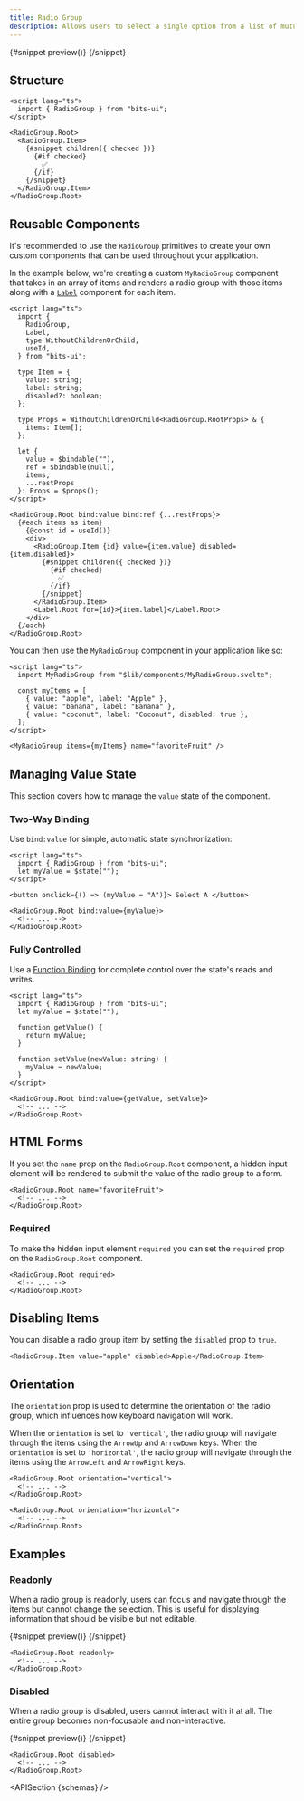 ```yaml
---
title: Radio Group
description: Allows users to select a single option from a list of mutually exclusive choices.
---
```


<script>
	import { APISection, ComponentPreview, RadioGroupDemo, RadioGroupDemoReadonly, RadioGroupDemoDisabled, Callout } from '$lib/components/index.js'
	let { schemas } = $props()
</script>

<ComponentPreview name="radio-group-demo" componentName="Radio Group">

{#snippet preview()}
<RadioGroupDemo />
{/snippet}

</ComponentPreview>

## Structure

```svelte
<script lang="ts">
  import { RadioGroup } from "bits-ui";
</script>

<RadioGroup.Root>
  <RadioGroup.Item>
    {#snippet children({ checked })}
      {#if checked}
        ✅
      {/if}
    {/snippet}
  </RadioGroup.Item>
</RadioGroup.Root>
```

## Reusable Components

It's recommended to use the `RadioGroup` primitives to create your own custom components that can be used throughout your application.

In the example below, we're creating a custom `MyRadioGroup` component that takes in an array of items and renders a radio group with those items along with a [`Label`](/docs/components/label) component for each item.

```svelte title="MyRadioGroup.svelte"
<script lang="ts">
  import {
    RadioGroup,
    Label,
    type WithoutChildrenOrChild,
    useId,
  } from "bits-ui";

  type Item = {
    value: string;
    label: string;
    disabled?: boolean;
  };

  type Props = WithoutChildrenOrChild<RadioGroup.RootProps> & {
    items: Item[];
  };

  let {
    value = $bindable(""),
    ref = $bindable(null),
    items,
    ...restProps
  }: Props = $props();
</script>

<RadioGroup.Root bind:value bind:ref {...restProps}>
  {#each items as item}
    {@const id = useId()}
    <div>
      <RadioGroup.Item {id} value={item.value} disabled={item.disabled}>
        {#snippet children({ checked })}
          {#if checked}
            ✅
          {/if}
        {/snippet}
      </RadioGroup.Item>
      <Label.Root for={id}>{item.label}</Label.Root>
    </div>
  {/each}
</RadioGroup.Root>
```

You can then use the `MyRadioGroup` component in your application like so:

```svelte title="+page.svelte"
<script lang="ts">
  import MyRadioGroup from "$lib/components/MyRadioGroup.svelte";

  const myItems = [
    { value: "apple", label: "Apple" },
    { value: "banana", label: "Banana" },
    { value: "coconut", label: "Coconut", disabled: true },
  ];
</script>

<MyRadioGroup items={myItems} name="favoriteFruit" />
```

## Managing Value State

This section covers how to manage the `value` state of the component.

### Two-Way Binding

Use `bind:value` for simple, automatic state synchronization:

```svelte
<script lang="ts">
  import { RadioGroup } from "bits-ui";
  let myValue = $state("");
</script>

<button onclick={() => (myValue = "A")}> Select A </button>

<RadioGroup.Root bind:value={myValue}>
  <!-- ... -->
</RadioGroup.Root>
```

### Fully Controlled

Use a [Function Binding](https://svelte.dev/docs/svelte/bind#Function-bindings) for complete control over the state's reads and writes.

```svelte
<script lang="ts">
  import { RadioGroup } from "bits-ui";
  let myValue = $state("");

  function getValue() {
    return myValue;
  }

  function setValue(newValue: string) {
    myValue = newValue;
  }
</script>

<RadioGroup.Root bind:value={getValue, setValue}>
  <!-- ... -->
</RadioGroup.Root>
```

## HTML Forms

If you set the `name` prop on the `RadioGroup.Root` component, a hidden input element will be rendered to submit the value of the radio group to a form.

```svelte /name="favoriteFruit"/
<RadioGroup.Root name="favoriteFruit">
  <!-- ... -->
</RadioGroup.Root>
```

### Required

To make the hidden input element `required` you can set the `required` prop on the `RadioGroup.Root` component.

```svelte /required/
<RadioGroup.Root required>
  <!-- ... -->
</RadioGroup.Root>
```

## Disabling Items

You can disable a radio group item by setting the `disabled` prop to `true`.

```svelte /disabled/
<RadioGroup.Item value="apple" disabled>Apple</RadioGroup.Item>
```

## Orientation

The `orientation` prop is used to determine the orientation of the radio group, which influences how keyboard navigation will work.

When the `orientation` is set to `'vertical'`, the radio group will navigate through the items using the `ArrowUp` and `ArrowDown` keys. When the `orientation` is set to `'horizontal'`, the radio group will navigate through the items using the `ArrowLeft` and `ArrowRight` keys.

```svelte /orientation="vertical"/ /orientation="horizontal"/
<RadioGroup.Root orientation="vertical">
  <!-- ... -->
</RadioGroup.Root>

<RadioGroup.Root orientation="horizontal">
  <!-- ... -->
</RadioGroup.Root>
```

## Examples

### Readonly

When a radio group is readonly, users can focus and navigate through the items but cannot change the selection. This is useful for displaying information that should be visible but not editable.

<ComponentPreview name="radio-group-demo-readonly" componentName="Radio Group Readonly">

{#snippet preview()}
<RadioGroupDemoReadonly />
{/snippet}

</ComponentPreview>

```svelte /readonly/
<RadioGroup.Root readonly>
  <!-- ... -->
</RadioGroup.Root>
```

### Disabled

When a radio group is disabled, users cannot interact with it at all. The entire group becomes non-focusable and non-interactive.

<ComponentPreview name="radio-group-demo-disabled" componentName="Radio Group Disabled">

{#snippet preview()}
<RadioGroupDemoDisabled />
{/snippet}

</ComponentPreview>

```svelte /disabled/
<RadioGroup.Root disabled>
  <!-- ... -->
</RadioGroup.Root>
```

<APISection {schemas} />

